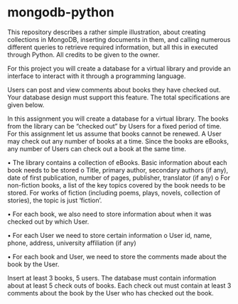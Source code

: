 # mongodb-python
This repository describes a rather simple illustration, about creating collections in MongoDB, inserting documents in them, and calling numerous different queries to retrieve required information, but all this in executed through Python. All credits to be given to the owner.

For this project you will create a database for a virtual library and provide an interface to interact with it through a programming language. 

Users can post and view comments about books they have checked out. Your database design must support this feature. The total specifications are given below.

In this assignment you will create a database for a virtual library. The books from the library can be “checked out” by Users for a fixed period of time. For this assignment let us assume that books cannot be renewed. 
A User may check out any number of books at a time. Since the books are eBooks, any number of Users can check out a book at the same time.

•	The library contains a collection of eBooks. Basic information about each book needs to be stored
o	Title, primary author, secondary authors (if any), date of first publication, number of pages, publisher, translator (if any)
o	For non-fiction books, a list of the key topics covered by the book needs to be stored. For works of fiction (including poems, plays, novels, collection of stories), the topic is just ‘fiction’.

•	For each book, we also need to store information about when it was checked out by which User.

•	For each User we need to store certain information
o	User id, name, phone, address, university affiliation (if any)

•	For each book and User, we need to store the comments made about the book by the User.

Insert at least 3 books, 5 users. The database must contain information about at least 5 check outs of books. Each check out must contain at least 3 comments about the book by the User who has checked out the book.


